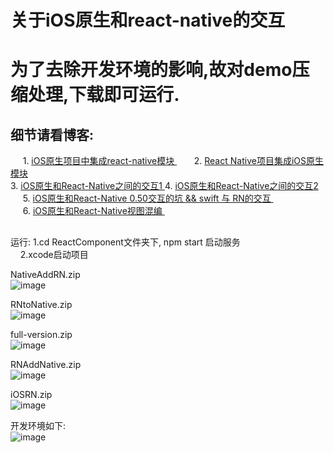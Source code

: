 # 关于iOS原生和react-native的交互 <br/>
# 为了去除开发环境的影响,故对demo压缩处理,下载即可运行. <br/>
## 细节请看博客: <br/>
      1. [ iOS原生项目中集成react-native模块 ]( http://www.cnblogs.com/shaoting/p/6388502.html )   
      2. [ React Native项目集成iOS原生模块 ]( http://www.cnblogs.com/shaoting/p/6429845.html) <br/>
      3. [ iOS原生和React-Native之间的交互1 ]( http://www.cnblogs.com/shaoting/p/6392390.html ) 
      4. [ iOS原生和React-Native之间的交互2 ]( http://www.cnblogs.com/shaoting/p/6491978.html ) <br/>
      5. [ iOS原生和React-Native 0.50交互的坑 && swift 与 RN的交互 ]( http://www.cnblogs.com/shaoting/p/7954451.html )  <br/>
      6. [ iOS原生和React-Native视图混编 ]( hhttp://www.cnblogs.com/shaoting/p/8006696.html )
      
      
##
运行: 1.cd  ReactComponent文件夹下,  npm start 启动服务 <br/>
     2.xcode启动项目     <br/>

NativeAddRN.zip  <br/>
![image](https://github.com/pheromone/IOS-native-and-React-native-interaction/blob/master/1.gif) 

RNtoNative.zip <br/>
![image](https://github.com/pheromone/IOS-native-and-React-native-interaction/blob/master/3.gif) 

full-version.zip <br/>
![image](https://github.com/pheromone/IOS-native-and-React-native-interaction/blob/master/5.gif) 

RNAddNative.zip <br/>
![image](https://github.com/pheromone/IOS-native-and-React-native-interaction/blob/master/4.gif)

iOSRN.zip <br/>
![image](https://github.com/pheromone/IOS-native-and-React-native-interaction/blob/master/ios%26RN.png)


开发环境如下: <br/>
![image](https://github.com/pheromone/IOS-native-and-React-native-interaction/blob/master/2.jpg) 

